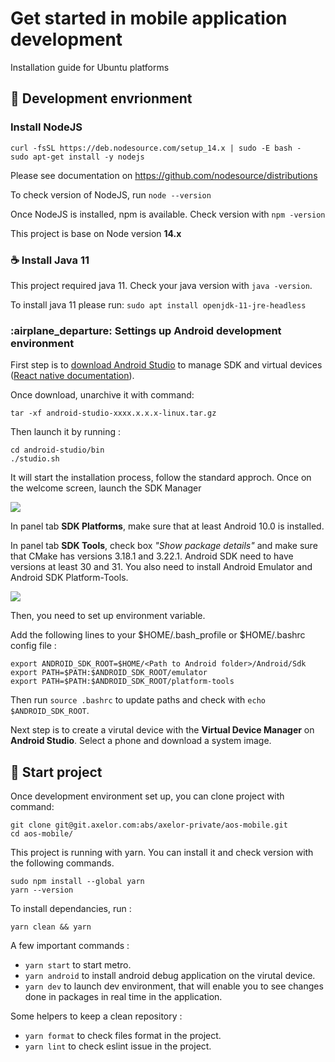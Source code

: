 # Get started in mobile application development

Installation guide for Ubuntu platforms

## :leaves: Development envrionment

### Install NodeJS

```
curl -fsSL https://deb.nodesource.com/setup_14.x | sudo -E bash -
sudo apt-get install -y nodejs
```

Please see documentation on https://github.com/nodesource/distributions

To check version of NodeJS, run `node --version `

Once NodeJS is installed, npm is available. Check version with `npm -version `

This project is base on Node version **14.x**

### :coffee: Install Java 11

This project required java 11. Check your java version with `java -version`.

To install java 11 please run:
`sudo apt install openjdk-11-jre-headless`

### :airplane_departure: Settings up Android development environment

First step is to [download Android Studio](https://developer.android.com/studio/index.html) to manage SDK and virtual devices ([React native documentation](https://developer.android.com/studio/index.html)).

Once download, unarchive it with command:

```
tar -xf android-studio-xxxx.x.x.x-linux.tar.gz
```

Then launch it by running :

```
cd android-studio/bin
./studio.sh
```

It will start the installation process, follow the standard approch.
Once on the welcome screen, launch the SDK Manager

![](https://i.imgur.com/l0JZyPX.png)

In panel tab **SDK Platforms**, make sure that at least Android 10.0 is installed.

In panel tab **SDK Tools**, check box _"Show package details"_ and make sure that CMake has versions 3.18.1 and 3.22.1. Android SDK need to have versions at least 30 and 31. You also need to install Android Emulator and Android SDK Platform-Tools.

![](https://i.imgur.com/VNOEKVa.png)

Then, you need to set up environment variable.

Add the following lines to your $HOME/.bash_profile or $HOME/.bashrc config file :

```
export ANDROID_SDK_ROOT=$HOME/<Path to Android folder>/Android/Sdk
export PATH=$PATH:$ANDROID_SDK_ROOT/emulator
export PATH=$PATH:$ANDROID_SDK_ROOT/platform-tools
```

Then run `source .bashrc` to update paths and check with `echo $ANDROID_SDK_ROOT`.

Next step is to create a virutal device with the **Virtual Device Manager** on **Android Studio**. Select a phone and download a system image.

## :rocket: Start project

Once development environment set up, you can clone project with command:

```
git clone git@git.axelor.com:abs/axelor-private/aos-mobile.git
cd aos-mobile/
```

This project is running with yarn. You can install it and check version with the following commands.

```
sudo npm install --global yarn
yarn --version
```

To install dependancies, run :

```
yarn clean && yarn
```

A few important commands :

- `yarn start` to start metro.
- `yarn android` to install android debug application on the virutal device.
- `yarn dev` to launch dev environment, that will enable you to see changes done in packages in real time in the application.

Some helpers to keep a clean repository :

- `yarn format` to check files format in the project.
- `yarn lint` to check eslint issue in the project.
